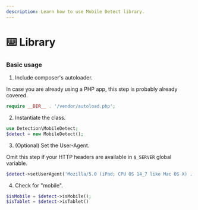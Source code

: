 ```yaml
---
description: Learn how to use Mobile Detect library.
---
```


# ⌨️ Library

### Basic usage

1. Include composer's autoloader.

In case you are already using a PHP app, this step is probably already covered.

```php
require __DIR__ . '/vendor/autoload.php';
```

2. Instantiate the class.

```php
use Detection\MobileDetect;
$detect = new MobileDetect();
```

3. (Optional) Set the User-Agent.

Omit this step if your HTTP headers are available in `$_SERVER` global variable.

```php
$detect->setUserAgent('Mozilla/5.0 (iPad; CPU OS 14_7 like Mac OS X) ...');
```

4. Check for "mobile".

```php
$isMobile = $detect->isMobile();
$isTablet = $detect->isTablet()
```
